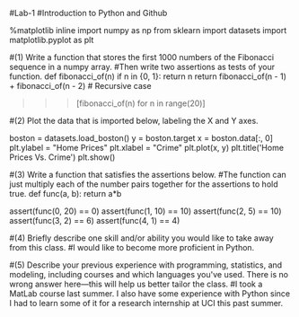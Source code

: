 #Lab-1
#Introduction to Python and Github

%matplotlib inline
import numpy as np
from sklearn import datasets
import matplotlib.pyplot as plt

#(1) Write a function that stores the first 1000 numbers of the Fibonacci sequence in a numpy array.
#Then write two assertions as tests of your function.
def fibonacci_of(n)
        if n in {0, 1}:
              return n
        return fibonacci_of(n - 1) + fibonacci_of(n - 2)  # Recursive case


>>> [fibonacci_of(n) for n in range(20)]

#(2) Plot the data that is imported below, labeling the X and Y axes.

boston = datasets.load_boston()
y = boston.target
x = boston.data[:, 0]
plt.ylabel = "Home Prices"
plt.xlabel = "Crime"
plt.plot(x, y)
plt.title('Home Prices Vs. Crime')
plt.show()


#(3) Write a function that satisfies the assertions below.
#The function can just multiply each of the number pairs together for the assertions to hold true.
def func(a, b):
    return a*b

assert(func(0, 20) == 0)
assert(func(1, 10) == 10)
assert(func(2, 5) == 10)
assert(func(3, 2) == 6)
assert(func(4, 1) == 4)

#(4) Briefly describe one skill and/or ability you would like to take away from this class.
#I would like to become more proficient in Python.

#(5) Describe your previous experience with programming, statistics, and modeling, including courses and which languages you've used. There is no wrong answer here—this will help us better tailor the class.
#I took a MatLab course last summer. I also have some experience with Python since I had to learn some of it for a research internship at UCI this past summer. 
